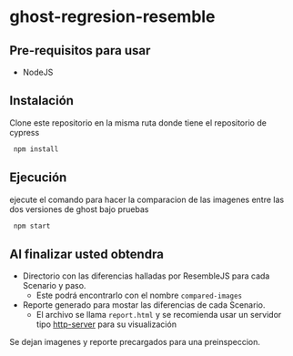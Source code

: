 # ghost-regresion-resemble

## Pre-requisitos para usar

- NodeJS

## Instalación

Clone este repositorio en la misma ruta donde tiene el repositorio de cypress

```bash
 npm install
```

## Ejecución

ejecute el comando para hacer la comparacion de las imagenes entre las dos versiones de ghost bajo pruebas

```bash
 npm start
```

## Al finalizar usted obtendra

- Directorio con las diferencias halladas por ResembleJS para cada Scenario y paso.
  - Este podrá encontrarlo con el nombre `compared-images`
- Reporte generado para mostar las diferencias de cada Scenario.
  - El archivo se llama `report.html` y se recomienda usar un servidor tipo [http-server](https://www.npmjs.com/package/http-server) para su visualización 

Se dejan imagenes y reporte precargados para una preinspeccion.
